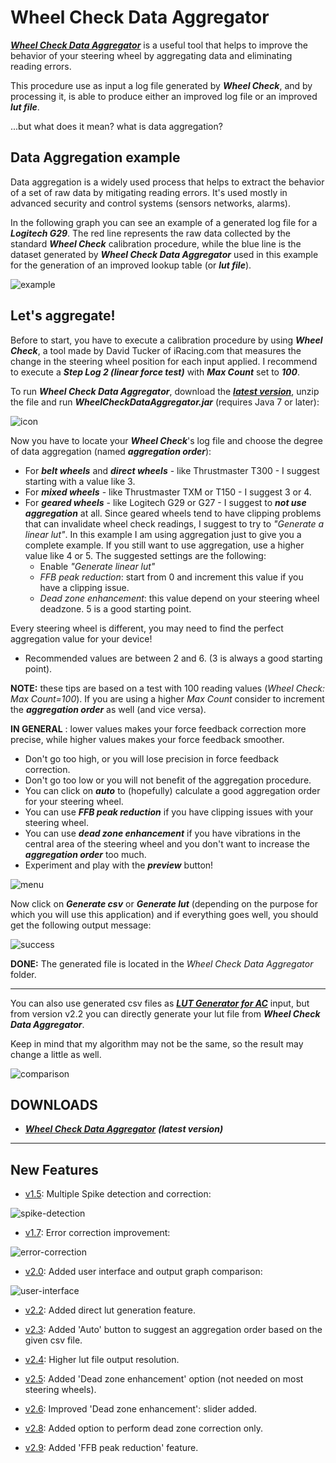 # Wheel Check Data Aggregator

[***Wheel Check Data Aggregator***](https://github.com/Luke460/wheel-check-data-aggregator/releases) is a useful tool that helps to improve the behavior of your steering wheel by aggregating data and eliminating reading errors.

This procedure use as input a log file generated by ***Wheel Check***, and by processing it, is able to produce either an improved log file or an improved ***lut file***.

...but what does it mean? what is data aggregation?

## Data Aggregation example

Data aggregation is a widely used process that helps to extract the behavior of a set of raw data by mitigating reading errors. It's used mostly in advanced security and control systems (sensors networks, alarms). 

In the following graph you can see an example of a generated log file for a ***Logitech G29***. The red line represents the raw data collected by the standard ***Wheel Check*** calibration procedure, while the blue line is the dataset generated by ***Wheel Check Data Aggregator*** used in this example for the generation of an improved lookup table (or ***lut file***).

![example](images/G29-GRAPH.png)

## Let's aggregate!

Before to start, you have to execute a calibration procedure by using ***Wheel Check***, a tool made by David Tucker of iRacing.com that measures the change in the steering wheel position for each input applied.
I recommend to execute a ***Step Log 2 (linear force test)*** with ***Max Count*** set to ***100***.

To run ***Wheel Check Data Aggregator***, download the [***latest version***](https://github.com/Luke460/wheel-check-data-aggregator/releases), unzip the file and run ***WheelCheckDataAggregator.jar*** (requires Java 7 or later):

![icon](images/icon.png)

Now you have to locate your ***Wheel Check***'s log file and choose the degree of data aggregation (named ***aggregation order***):

 - For ***belt wheels*** and ***direct wheels*** - like Thrustmaster T300 - I suggest starting with a value like 3.
 - For ***mixed wheels*** - like Thrustmaster TXM or T150 - I suggest 3 or 4.
 - For ***geared wheels*** - like Logitech G29 or G27 - I suggest to ***not use aggregation*** at all. Since geared wheels tend to have clipping problems that can invalidate wheel check readings, I suggest to try to *"Generate a linear lut"*. In this example I am using aggregation just to give you a complete example. If you still want to use aggregation, use a higher value like 4 or 5. 
 The suggested settings are the following:
   - Enable *"Generate linear lut"*
   - *FFB peak reduction*: start from 0 and increment this value if you have a clipping issue.
   - *Dead zone enhancement*: this value depend on your steering wheel deadzone. 5 is a good starting point.
 
  Every steering wheel is different, you may need to find the perfect aggregation value for your device!
  - Recommended values are between 2 and 6. (3 is always a good starting point).
 
 **NOTE:** these tips are based on a test with 100 reading values (*Wheel Check: Max Count=100*). If you are using a higher *Max Count* consider to increment the ***aggregation order*** as well (and vice versa).

 **IN GENERAL** : lower values makes your force feedback correction more precise, while higher values makes your force feedback smoother.
 - Don't go too high, or you will lose precision in force feedback correction.
 - Don't go too low or you will not benefit of the aggregation procedure.
 - You can click on ***auto*** to (hopefully) calculate a good aggregation order for your steering wheel.
 - You can use ***FFB peak reduction*** if you have clipping issues with your steering wheel.
 - You can use ***dead zone enhancement*** if you have vibrations in the central area of the steering wheel and you don't want to increase the ***aggregation order*** too much.
 - Experiment and play with the ***preview*** button!
 
![menu](images/menu.png)

Now click on ***Generate csv*** or ***Generate lut*** (depending on the purpose for which you will use this application) and if everything goes well, you should get the following output message:

![success](images/success.png)

**DONE:** The generated file is located in the *Wheel Check Data Aggregator* folder.

---

You can also use generated csv files as [***LUT Generator for AC***](https://www.racedepartment.com/downloads/lut-generator-for-ac.9740/) input, but from version v2.2 you can directly generate your lut file from ***Wheel Check Data Aggregator***.

Keep in mind that my algorithm may not be the same, so the result may change a little as well.

![comparison](images/Comparison.png)

## DOWNLOADS

 + [***Wheel Check Data Aggregator***](https://github.com/Luke460/wheel-check-data-aggregator/releases) ***(latest version)***
 
 ---
 
## New Features

 - [v1.5](https://github.com/Luke460/wheel-check-data-aggregator/releases): Multiple Spike detection and correction:

![spike-detection](images/update-1.5.png)

- [v1.7](https://github.com/Luke460/wheel-check-data-aggregator/releases): Error correction improvement:

![error-correction](images/update-1.7.png)

- [v2.0](https://github.com/Luke460/wheel-check-data-aggregator/releases): Added user interface and output graph comparison:

![user-interface](images/update-2.0.png)

- [v2.2](https://github.com/Luke460/wheel-check-data-aggregator/releases): Added direct lut generation feature.

- [v2.3](https://github.com/Luke460/wheel-check-data-aggregator/releases): Added 'Auto' button to suggest an aggregation order based on the given csv file.

- [v2.4](https://github.com/Luke460/wheel-check-data-aggregator/releases): Higher lut file output resolution.

- [v2.5](https://github.com/Luke460/wheel-check-data-aggregator/releases): Added 'Dead zone enhancement' option (not needed on most steering wheels).

- [v2.6](https://github.com/Luke460/wheel-check-data-aggregator/releases): Improved 'Dead zone enhancement': slider added.

- [v2.8](https://github.com/Luke460/wheel-check-data-aggregator/releases): Added option to perform dead zone correction only.

- [v2.9](https://github.com/Luke460/wheel-check-data-aggregator/releases): Added 'FFB peak reduction' feature.
